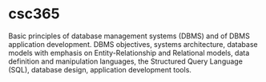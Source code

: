 # csc365

Basic principles of database management systems (DBMS) and of DBMS application development. DBMS objectives, systems architecture, database models with emphasis on Entity-Relationship and Relational models, data definition and manipulation languages, the Structured Query Language (SQL), database design, application development tools.
